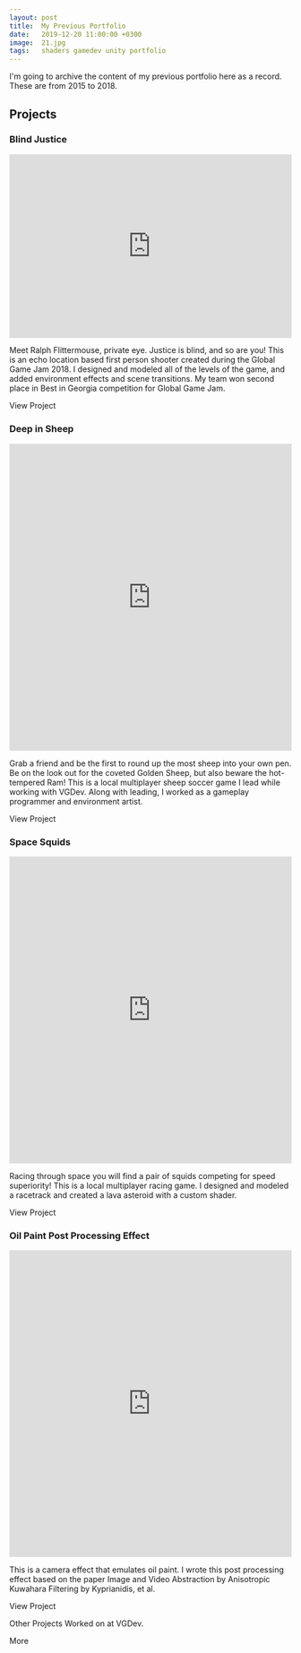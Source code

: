 ```yaml
---
layout: post
title:  My Previous Portfolio
date:   2019-12-20 11:00:00 +0300
image:  21.jpg
tags:   shaders gamedev unity portfolio
---
```


I'm going to archive the content of my previous portfolio here as a record. These are from 2015 to 2018.

## Projects

### Blind Justice
<div style='position:relative; padding-bottom:calc(56.25% + 44px)'><iframe src='https://gfycat.com/ifr/SparklingConfusedBarracuda' frameborder='0' scrolling='no' width='100%' height='100%' style='position:absolute;top:0;left:0;' allowfullscreen></iframe></div><p> <a href="https://gfycat.com/sparklingconfusedbarracuda"></a></p>
Meet Ralph Flittermouse, private eye. Justice is blind, and so are you!
This is an echo location based first person shooter created during the Global Game Jam 2018. I designed and modeled all of the levels of the game, and added environment effects and scene transitions. My team won second place in Best in Georgia competition for Global Game Jam.

View Project

### Deep in Sheep
<div style='position:relative; padding-bottom:calc(100.00% + 44px)'><iframe src='https://gfycat.com/ifr/HeavenlyLikableLabradorretriever' frameborder='0' scrolling='no' width='100%' height='100%' style='position:absolute;top:0;left:0;' allowfullscreen></iframe></div><p> <a href="https://gfycat.com/heavenlylikablelabradorretriever"></a></p>
Grab a friend and be the first to round up the most sheep into your own pen. Be on the look out for the coveted Golden Sheep, but also beware the hot-tempered Ram!
This is a local multiplayer sheep soccer game I lead while working with VGDev. Along with leading, I worked as a gameplay programmer and environment artist.

View Project

### Space Squids
<div style='position:relative; padding-bottom:calc(100.00% + 44px)'><iframe src='https://gfycat.com/ifr/GrimyAstonishingAfricanwilddog' frameborder='0' scrolling='no' width='100%' height='100%' style='position:absolute;top:0;left:0;' allowfullscreen></iframe></div><p> <a href="https://gfycat.com/grimyastonishingafricanwilddog"></a></p>
Racing through space you will find a pair of squids competing for speed superiority!
This is a local multiplayer racing game. I designed and modeled a racetrack and created a lava asteroid with a custom shader.

View Project

### Oil Paint Post Processing Effect
<div style='position:relative; padding-bottom:calc(100.00% + 44px)'><iframe src='https://gfycat.com/ifr/OblongShamefulAlbacoretuna' frameborder='0' scrolling='no' width='100%' height='100%' style='position:absolute;top:0;left:0;' allowfullscreen></iframe></div><p> <a href="https://gfycat.com/oblongshamefulalbacoretuna"></a></p>
This is a camera effect that emulates oil paint. I wrote this post processing effect based on the paper Image and Video Abstraction by Anisotropic Kuwahara Filtering by Kyprianidis, et al.

View Project

Other Projects
Worked on at VGDev.

More